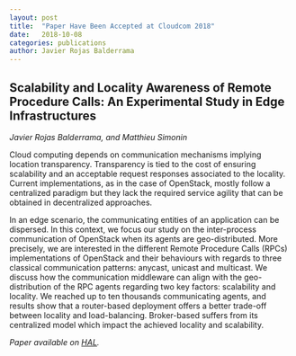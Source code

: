```yaml
---
layout: post
title:  "Paper Have Been Accepted at Cloudcom 2018"
date:   2018-10-08
categories: publications
author: Javier Rojas Balderrama
---
```


## Scalability and Locality Awareness of Remote Procedure Calls: An Experimental Study in Edge Infrastructures

*Javier Rojas Balderrama, and Matthieu Simonin*

Cloud computing depends on communication mechanisms implying location
transparency. Transparency is tied to the cost of ensuring scalability and an
acceptable request responses associated to the locality. Current
implementations, as in the case of OpenStack, mostly follow a centralized
paradigm but they lack the required service agility that can be obtained in
decentralized approaches.

In an edge scenario, the communicating entities of an application can be
dispersed. In this context, we focus our study on the inter-process
communication of OpenStack when its agents are geo-distributed. More precisely,
we are interested in the different Remote Procedure Calls (RPCs) implementations
of OpenStack and their behaviours with regards to three classical communication
patterns: anycast, unicast and multicast. We discuss how the communication
middleware can align with the geo-distribution of the RPC agents regarding two
key factors: scalability and locality. We reached up to ten thousands
communicating agents, and results show that a router-based deployment offers a
better trade-off between locality and load-balancing. Broker-based suffers from
its centralized model which impact the achieved locality and scalability.

*Paper available on [HAL](https://hal.inria.fr/hal-01891567).*
